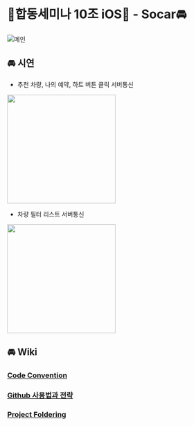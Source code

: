 # 🧃합동세미나 10조 iOS🧃 - Socar🚘
![메인](https://user-images.githubusercontent.com/46108770/144620819-269459ea-ed4c-484e-aea6-b541bd043761.png)


## 🚘 시연

- 추천 차량, 나의 예약, 하트 버튼 클릭 서버통신

<img src="https://user-images.githubusercontent.com/69136340/144609907-1399bcc8-a2e3-4149-8ea9-7e0812cb99a2.gif" width="250">
  
- 차량 필터 리스트 서버통신

<img src="https://user-images.githubusercontent.com/69136340/144609993-cf786dae-0c1b-4de9-95c7-04af2ee3ac6f.gif" width="250">

## 🚘 Wiki

### [Code Convention](https://github.com/SOPT-29th-Joint-Seminar-10/Client-iOS/wiki/Code-Convention)

### [Github 사용법과 전략](https://github.com/SOPT-29th-Joint-Seminar-10/Client-iOS/wiki/Github-사용법과-전략)

### [Project Foldering](https://github.com/SOPT-29th-Joint-Seminar-10/Client-iOS/wiki/Project-Foldering)
